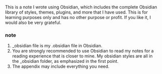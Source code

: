 This is a note I wrote using Obsidian, which includes the complete Obsidian library of styles, themes, plugins, and more that I have used. 
This is for learning purposes only and has no other purpose or profit. 
If you like it, I would also be very grateful.

### note
1. _obsidian file is my .obsidian file in Obsidian.
2. You are strongly recommended to use Obsidian to read my notes for a reading experience that is closer to mine. My obsidian styles are all in the _obsidian folder, as emphasized in the first point.
3. The appendix may include everything you need.

